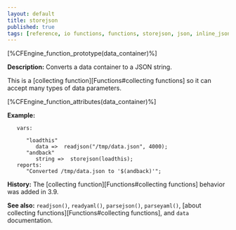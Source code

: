 ```yaml
---
layout: default
title: storejson
published: true
tags: [reference, io functions, functions, storejson, json, inline_json, container]
---
```


[%CFEngine_function_prototype(data_container)%]

**Description:** Converts a data container to a JSON string.

This is a [collecting function][Functions#collecting functions] so it can accept many types of data parameters.

[%CFEngine_function_attributes(data_container)%]

**Example:**

```cf3
   vars:

      "loadthis" 
         data =>  readjson("/tmp/data.json", 4000);
      "andback" 
         string =>  storejson(loadthis);
   reports:
      "Converted /tmp/data.json to '$(andback)'";
```

**History:** The [collecting function][Functions#collecting functions] behavior was added in 3.9.

**See also:** `readjson()`, `readyaml()`, `parsejson()`, `parseyaml()`, [about collecting functions][Functions#collecting functions], and `data` documentation.
